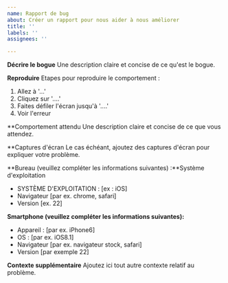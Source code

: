 ```yaml
---
name: Rapport de bug
about: Créer un rapport pour nous aider à nous améliorer
title: ''
labels: ''
assignees: ''

---
```


**Décrire le bogue**
Une description claire et concise de ce qu'est le bogue.

**Reproduire**
Etapes pour reproduire le comportement :
1. Allez à '...'
2. Cliquez sur '....'
3. Faites défiler l'écran jusqu'à '....'
4. Voir l'erreur

**Comportement attendu
Une description claire et concise de ce que vous attendez.

**Captures d'écran
Le cas échéant, ajoutez des captures d'écran pour expliquer votre problème.

**Bureau (veuillez compléter les informations suivantes) :**Système d'exploitation
 - SYSTÈME D'EXPLOITATION : [ex : iOS]
 - Navigateur [par ex. chrome, safari]
 - Version [ex. 22]

**Smartphone (veuillez compléter les informations suivantes):**
 - Appareil : [par ex. iPhone6]
 - OS : [par ex. iOS8.1]
 - Navigateur [par ex. navigateur stock, safari]
 - Version [par exemple 22]

**Contexte supplémentaire**
Ajoutez ici tout autre contexte relatif au problème.
